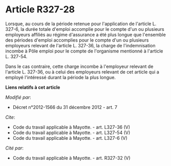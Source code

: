 # Article R327-28

Lorsque, au cours de la période retenue pour l'application de l'article L. 327-6, la durée totale d'emploi accomplie pour le
compte d'un ou plusieurs employeurs affiliés au régime d'assurance a été plus longue que l'ensemble des périodes d'emploi
accomplies pour le compte d'un ou plusieurs employeurs relevant de l'article L. 327-36, la charge de l'indemnisation incombe
à Pôle emploi pour le compte de l'organisme mentionné à l'article L. 327-54. 

Dans le cas contraire, cette charge incombe à l'employeur relevant de l'article L. 327-36, ou à celui des employeurs relevant
de cet article qui a employé l'intéressé durant la période la plus longue.

**Liens relatifs à cet article**

_Modifié par_:

  - Décret n°2012-1566 du 31 décembre 2012 - art. 7

_Cite_:

  - Code du travail applicable à Mayotte. - art. L327-36 (V)
  - Code du travail applicable à Mayotte. - art. L327-54 (V)
  - Code du travail applicable à Mayotte. - art. L327-6 (V)

_Cité par_:

  - Code du travail applicable à Mayotte. - art. R327-32 (V)
